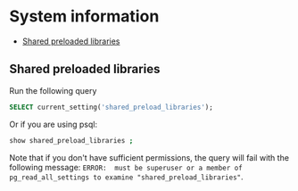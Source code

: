 # System information

- [Shared preloaded libraries](#shared-preloaded-libraries)

## Shared preloaded libraries

Run the following query

```sql
SELECT current_setting('shared_preload_libraries');
```

Or if you are using psql:

```sh
show shared_preload_libraries ;
```

Note that if you don't have sufficient permissions, the query will fail with the following message:
`ERROR:  must be superuser or a member of pg_read_all_settings to examine "shared_preload_libraries"`.
